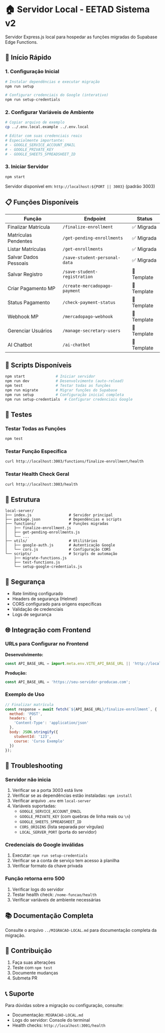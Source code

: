 # 🏠 Servidor Local - EETAD Sistema v2

Servidor Express.js local para hospedar as funções migradas do Supabase Edge Functions.

## 🚀 Início Rápido

### 1. Configuração Inicial
```bash
# Instalar dependências e executar migração
npm run setup

# Configurar credenciais do Google (interativo)
npm run setup-credentials
```

### 2. Configurar Variáveis de Ambiente
```bash
# Copiar arquivo de exemplo
cp ../.env.local.example ../.env.local

# Editar com suas credenciais reais
# Especialmente importante:
# - GOOGLE_SERVICE_ACCOUNT_EMAIL
# - GOOGLE_PRIVATE_KEY  
# - GOOGLE_SHEETS_SPREADSHEET_ID
```

### 3. Iniciar Servidor
```bash
npm start
```

Servidor disponível em: `http://localhost:${PORT || 3003}` (padrão 3003)

## 📋 Funções Disponíveis

| Função | Endpoint | Status |
|--------|----------|--------|
| Finalizar Matrícula | `/finalize-enrollment` | ✅ Migrada |
| Matrículas Pendentes | `/get-pending-enrollments` | ✅ Migrada |
| Listar Matrículas | `/get-enrollments` | ✅ Migrada |
| Salvar Dados Pessoais | `/save-student-personal-data` | ✅ Migrada |
| Salvar Registro | `/save-student-registration` | 🚧 Template |
| Criar Pagamento MP | `/create-mercadopago-payment` | 🚧 Template |
| Status Pagamento | `/check-payment-status` | 🚧 Template |
| Webhook MP | `/mercadopago-webhook` | 🚧 Template |
| Gerenciar Usuários | `/manage-secretary-users` | 🚧 Template |
| AI Chatbot | `/ai-chatbot` | 🚧 Template |

## 🔧 Scripts Disponíveis

```bash
npm start              # Iniciar servidor
npm run dev            # Desenvolvimento (auto-reload)
npm test               # Testar todas as funções
npm run migrate        # Migrar funções do Supabase
npm run setup          # Configuração inicial completa
npm run setup-credentials  # Configurar credenciais Google
```

## 🧪 Testes

### Testar Todas as Funções
```bash
npm test
```

### Testar Função Específica
```bash
curl http://localhost:3003/functions/finalize-enrollment/health
```

### Testar Health Check Geral
```bash
curl http://localhost:3003/health
```

## 📁 Estrutura

```
local-server/
├── index.js                 # Servidor principal
├── package.json             # Dependências e scripts
├── functions/               # Funções migradas
│   ├── finalize-enrollment.js
│   ├── get-pending-enrollments.js
│   └── ...
├── utils/                   # Utilitários
│   ├── google-auth.js       # Autenticação Google
│   └── cors.js              # Configuração CORS
└── scripts/                 # Scripts de automação
    ├── migrate-functions.js
    ├── test-functions.js
    └── setup-google-credentials.js
```

## 🔐 Segurança

- Rate limiting configurado
- Headers de segurança (Helmet)
- CORS configurado para origens específicas
- Validação de credenciais
- Logs de segurança

## 🌐 Integração com Frontend

### URLs para Configurar no Frontend

**Desenvolvimento:**
```javascript
const API_BASE_URL = import.meta.env.VITE_API_BASE_URL || 'http://localhost:3003';
```

**Produção:**
```javascript
const API_BASE_URL = 'https://seu-servidor-producao.com';
```

### Exemplo de Uso
```javascript
// Finalizar matrícula
const response = await fetch(`${API_BASE_URL}/finalize-enrollment`, {
  method: 'POST',
  headers: {
    'Content-Type': 'application/json'
  },
  body: JSON.stringify({
    studentId: '123',
    course: 'Curso Exemplo'
  })
});
```

## 🐛 Troubleshooting

### Servidor não inicia
1. Verificar se a porta 3003 está livre
2. Verificar se as dependências estão instaladas: `npm install`
3. Verificar arquivo `.env` em `local-server`
4. Variáveis suportadas:
   - `GOOGLE_SERVICE_ACCOUNT_EMAIL`
   - `GOOGLE_PRIVATE_KEY` (com quebras de linha reais ou `\n`)
   - `GOOGLE_SHEETS_SPREADSHEET_ID`
   - `CORS_ORIGINS` (lista separada por vírgulas)
   - `LOCAL_SERVER_PORT` (porta do servidor)

### Credenciais do Google inválidas
1. Executar: `npm run setup-credentials`
2. Verificar se a conta de serviço tem acesso à planilha
3. Verificar formato da chave privada

### Função retorna erro 500
1. Verificar logs do servidor
2. Testar health check: `/nome-funcao/health`
3. Verificar variáveis de ambiente necessárias

## 📚 Documentação Completa

Consulte o arquivo `../MIGRACAO-LOCAL.md` para documentação completa da migração.

## 🤝 Contribuição

1. Faça suas alterações
2. Teste com `npm test`
3. Documente mudanças
4. Submeta PR

## 📞 Suporte

Para dúvidas sobre a migração ou configuração, consulte:
- Documentação: `MIGRACAO-LOCAL.md`
- Logs do servidor: Console do terminal
- Health checks: `http://localhost:3001/health`